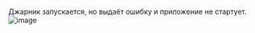 Джарник запускается, но выдаёт ошибку и приложение не стартует. 
![image](https://github.com/Yakovleva-Anna/Dip/assets/123904796/c298fc1f-d541-4636-bb2c-74a029a2118b)
